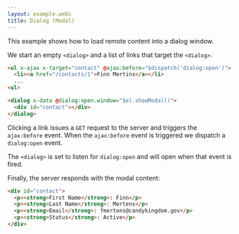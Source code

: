 ```yaml
---
layout: example.webc
title: Dialog (Modal)
---
```


This example shows how to load remote content into a dialog window.

We start an empty `<dialog>` and a list of links that target the `<dialog>`.

```html
<ul x-ajax x-target="contact" @ajax:before="$dispatch('dialog:open')">
  <li><a href="/contacts/1">Finn Mertins</a></li>
  ...
<ul>

<dialog x-data @dialog:open.window="$el.showModal()">
  <div id="contact"></div>
</dialog>
```

Clicking a link issues a `GET` request to the server and triggers the `ajax:before` event. When the `ajax:before` event is triggered we dispatch a `dialog:open` event.

The `<dialog>` is set to listen for `dialog:open` and will open when that event is fired.

Finally, the server responds with the modal content:

```html
<div id="contact">
  <p><strong>First Name</strong>: Finn</p>
  <p><strong>Last Name</strong>: Mertens</p>
  <p><strong>Email</strong>: fmertens@candykingdom.gov</p>
  <p><strong>Status</strong>: Active</p>
</div>
```

<style>
  dialog {
    border: none;
    border-radius: .5rem;
    box-shadow: 0 10px 15px -3px var(--shadow), 0 4px 6px -4px var(--shadow);
    padding: 1rem;
    max-width: 56ch;
    position: fixed;
    top: 50vh;
    margin-left: auto;
    margin-right: auto;
    transform: translate(0, -50%);
  }
</style>

<script>
  var database = function () {
    let data = [
      { id: 1, name: "Finn Mertins", email: "fmertins@candykingdom.gov", status: "Active" },
      { id: 2, name: "Jake the Dog", email: "jake@candykingdom.gov", status: "Active" },
      { id: 3, name: "BMO", email: "bmo@moco.com", status: "Active" },
      { id: 4, name: "Marceline", email: "marceline@vampirequeen.me", status: "Inactive" }
    ];
    return {
      find: (id) => data.find(contact => contact.id === parseInt(id)),
      all: () => data,
    }
  }()

  window.route('GET', '/contacts', () => index(database.all()))
  database.all().forEach(contact => {
    window.route('GET', `/contacts/${contact.id}`, () => show(database.find(contact.id)))
  })

  example('/contacts')

  function index(contacts) {
    let items = contacts.map(contact => `<li><a href="/contacts/${contact.id}">${contact.name}</a>`).join('\n')
    return `<ul x-ajax x-target="contact" @ajax:before="$dispatch('dialog:open')">
  ${items}
</ul>
<dialog @dialog:open.window="$el.showModal()">
  <div id="contact"></div>
  <form method="dialog" novalidate><button>Close</button></form>
</dialog>`
  }

  function show(contact) {
    return `<div id="contact">
  <p><strong>Name</strong>: ${contact.name}</p>
  <p><strong>Email</strong>: ${contact.email}</p>
  <p><strong>Status</strong>: ${contact.status}</p>
</div>`
  }
</script>
